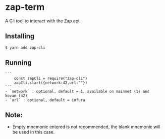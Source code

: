 # zap-term

A Cli tool to interact with the Zap api.

## Installing

	$ yarn add zap-cli

## Running

	```
		const zapCli = require("zap-cli")
		zapCli.start({network:42,url:""})
	```
	- `network` : optional, default = 1, available on mainnet (1) and kovan (42)
	- `url` : optional, default = infura

## Note:
- Empty mnemonic entered is not recommended, the blank mnemonic will be used in this case.
